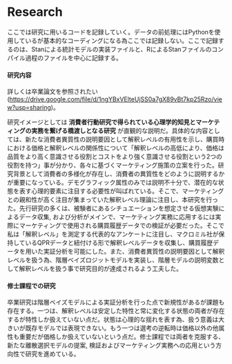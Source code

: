 # Research
ここでは研究に用いるコードを記録していく。データの前処理にはPythonを使用しているが基本的なコーディングになる為ここでは記録しない。ここで記録するのは、Stanによる統計モデルの実装ファイルと、RによるStanファイルのコンパイル過程のファイルを中心に記録する。

#### 研究内容
詳しくは卒業論文を参照されたい(https://drive.google.com/file/d/1ngYBxVElteUjSS0a7gX89vBt7kp25Rzo/view?usp=sharing)。

研究イメージとしては __消費者行動研究で得られている心理学的知見とマーケティングの実務を繋げる橋渡しとなる研究__ が直観的な説明だ。具体的な内容としては、新たな消費者異質性の説明要因として解釈レベルの有用性を示し、購買時における価格と解釈レベルの関係性について「解釈レベルの高低により、価格は品質をより高く意識させる役割とコストをより強く意識させる役割という2つの役割を持つ」事が分かり、各々に基づくマーケティング施策の立案を行った。研究背景として消費者の多様化が存在し、消費者の異質性をどのように説明するかが重要になっている。デモグラフィック属性のみでは説明不十分で、潜在的な状態を表す心理的要素に注目する必要性が叫ばれている。そこで、マーケティングとの親和性が高く注目が集まっていた解釈レベル理論に注目し、本研究を行った。先行研究の多くは、被験者にあるシチュエーションを想定させる仮想実験によるデータ収集, および分析がメインで、マーケティング実務に応用するには実際にマーケティングで使用される購買履歴データでの検証が必要だった。そこで私は「解釈レベル」を測定する代表的なアンケートに注目し、マクロミル社が保持しているQPRデータと紐付ける形で解釈レベルデータを収集し、購買履歴データを用いた実証分析を可能にした。また、消費者異質性の説明要因として解釈レベルを扱う為、階層ベイズロジットモデルを実装し、階層モデルの説明変数として解釈レベルを扱う事で研究目的が達成されるよう工夫した。

#### 修士課程での研究
卒業研究は階層ベイズモデルによる実証分析を行った点で新規性があるが課題も存在する。一つは、解釈レベルは安定した特性と常に変化する状態の両者が存在するが特性しか扱えていない点だ。状態は心理的な揺れを表す為、扱う意義は大きいが既存モデルでは表現できない。もう一つは選考の逆転時は価格以外の他属性も重要だが価格しか扱えていないという点だ。修士課程では両者を克服する、新たな離散選択モデルの提案, 検証およびマーケティング実務への応用という方向性で研究を進めている。

